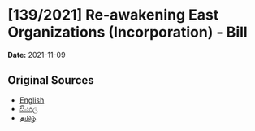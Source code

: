 # [139/2021] Re-awakening East Organizations (Incorporation) - Bill

**Date:** 2021-11-09

## Original Sources

- [English](https://documents.gov.lk/view/bills/2021/11/139-2021_E.pdf)
- [සිංහල](https://documents.gov.lk/view/bills/2021/11/139-2021_S.pdf)
- [தமிழ்](https://documents.gov.lk/view/bills/2021/11/139-2021_T.pdf)
